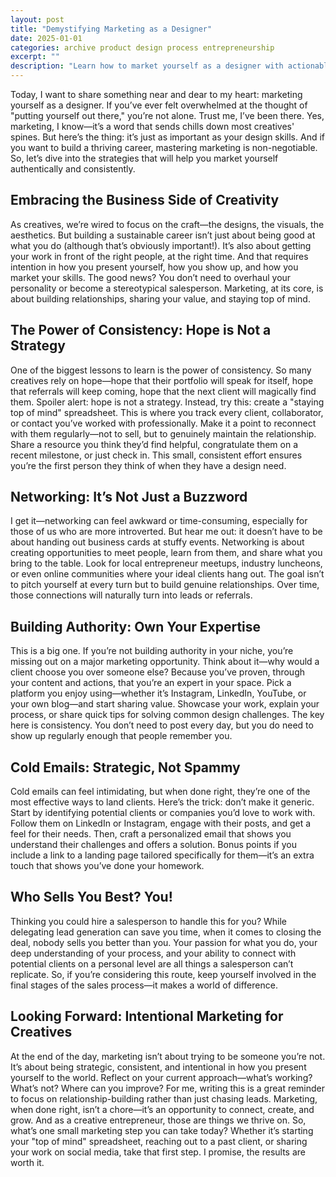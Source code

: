 ```yaml
---
layout: post
title: "Demystifying Marketing as a Designer"
date: 2025-01-01
categories: archive product design process entrepreneurship
excerpt: ""
description: "Learn how to market yourself as a designer with actionable strategies for networking, building authority, and attracting the right clients consistently."
---
```


Today, I want to share something near and dear to my heart: marketing yourself as a designer.
If you’ve ever felt overwhelmed at the thought of "putting yourself out there," you’re not alone. Trust me, I’ve been there. Yes, marketing, I know—it’s a word that sends chills down most creatives' spines. But here’s the thing: it’s just as important as your design skills. And if you want to build a thriving career, mastering marketing is non-negotiable. So, let’s dive into the strategies that will help you market yourself authentically and consistently.

## Embracing the Business Side of Creativity
As creatives, we’re wired to focus on the craft—the designs, the visuals, the aesthetics. But building a sustainable career isn’t just about being good at what you do (although that’s obviously important!). It’s also about getting your work in front of the right people, at the right time. And that requires intention in how you present yourself, how you show up, and how you market your skills.
The good news? You don’t need to overhaul your personality or become a stereotypical salesperson. Marketing, at its core, is about building relationships, sharing your value, and staying top of mind.

## The Power of Consistency: Hope is Not a Strategy
One of the biggest lessons to learn is the power of consistency. So many creatives rely on hope—hope that their portfolio will speak for itself, hope that referrals will keep coming, hope that the next client will magically find them. Spoiler alert: hope is not a strategy.
Instead, try this: create a "staying top of mind" spreadsheet. This is where you track every client, collaborator, or contact you’ve worked with professionally. Make it a point to reconnect with them regularly—not to sell, but to genuinely maintain the relationship. Share a resource you think they’d find helpful, congratulate them on a recent milestone, or just check in. This small, consistent effort ensures you’re the first person they think of when they have a design need.

## Networking: It’s Not Just a Buzzword
I get it—networking can feel awkward or time-consuming, especially for those of us who are more introverted. But hear me out: it doesn’t have to be about handing out business cards at stuffy events. Networking is about creating opportunities to meet people, learn from them, and share what you bring to the table.
Look for local entrepreneur meetups, industry luncheons, or even online communities where your ideal clients hang out. The goal isn’t to pitch yourself at every turn but to build genuine relationships. Over time, those connections will naturally turn into leads or referrals.

## Building Authority: Own Your Expertise
This is a big one. If you’re not building authority in your niche, you’re missing out on a major marketing opportunity. Think about it—why would a client choose you over someone else? Because you’ve proven, through your content and actions, that you’re an expert in your space.
Pick a platform you enjoy using—whether it’s Instagram, LinkedIn, YouTube, or your own blog—and start sharing value. Showcase your work, explain your process, or share quick tips for solving common design challenges. The key here is consistency. You don’t need to post every day, but you do need to show up regularly enough that people remember you.

## Cold Emails: Strategic, Not Spammy
Cold emails can feel intimidating, but when done right, they’re one of the most effective ways to land clients. Here’s the trick: don’t make it generic.
Start by identifying potential clients or companies you’d love to work with. Follow them on LinkedIn or Instagram, engage with their posts, and get a feel for their needs. Then, craft a personalized email that shows you understand their challenges and offers a solution. Bonus points if you include a link to a landing page tailored specifically for them—it’s an extra touch that shows you’ve done your homework.

## Who Sells You Best? You!
Thinking you could hire a salesperson to handle this for you? While delegating lead generation can save you time, when it comes to closing the deal, nobody sells you better than you. Your passion for what you do, your deep understanding of your process, and your ability to connect with potential clients on a personal level are all things a salesperson can’t replicate. So, if you’re considering this route, keep yourself involved in the final stages of the sales process—it makes a world of difference.

## Looking Forward: Intentional Marketing for Creatives
At the end of the day, marketing isn’t about trying to be someone you’re not. It’s about being strategic, consistent, and intentional in how you present yourself to the world. Reflect on your current approach—what’s working? What’s not? Where can you improve?
For me, writing this is a great reminder to focus on relationship-building rather than just chasing leads. Marketing, when done right, isn’t a chore—it’s an opportunity to connect, create, and grow. And as a creative entrepreneur, those are things we thrive on.
So, what’s one small marketing step you can take today? Whether it’s starting your "top of mind" spreadsheet, reaching out to a past client, or sharing your work on social media, take that first step. I promise, the results are worth it.


